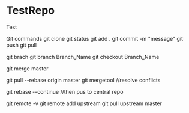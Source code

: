 # TestRepo
Test

Git commands
git clone <repo link>
git status
git add . 
git commit -m "message"
git push
git pull

git brach
git branch Branch_Name
git checkout Branch_Name

git merge master

git pull --rebase origin master 
git mergetool
//resolve conflicts

git rebase --continue
//then pus to central repo

git remote -v
git remote add upstream <link of forked repository>
git pull upstream master



